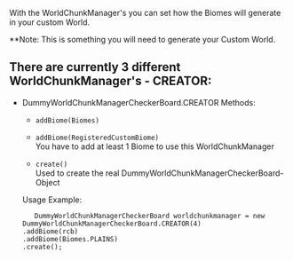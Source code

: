 With the WorldChunkManager's you can set how the Biomes will generate in your custom World.

**Note: This is something you will need to generate your Custom World.

## There are currently 3 different WorldChunkManager's - CREATOR:
  - DummyWorldChunkManagerCheckerBoard.CREATOR
    Methods:
      - ``` addBiome(Biomes) ```<br>
      - ``` addBiome(RegisteredCustomBiome) ``` <br>
        You have to add at least 1 Biome to use this WorldChunkManager
        
      - ``` create() ``` <br>
        Used to create the real DummyWorldChunkManagerCheckerBoard-Object <br>
        
     Usage Example:
     ```
    	DummyWorldChunkManagerCheckerBoard worldchunkmanager = new DummyWorldChunkManagerCheckerBoard.CREATOR(4)
	.addBiome(rcb)
	.addBiome(Biomes.PLAINS)
	.create();
          
      ```
